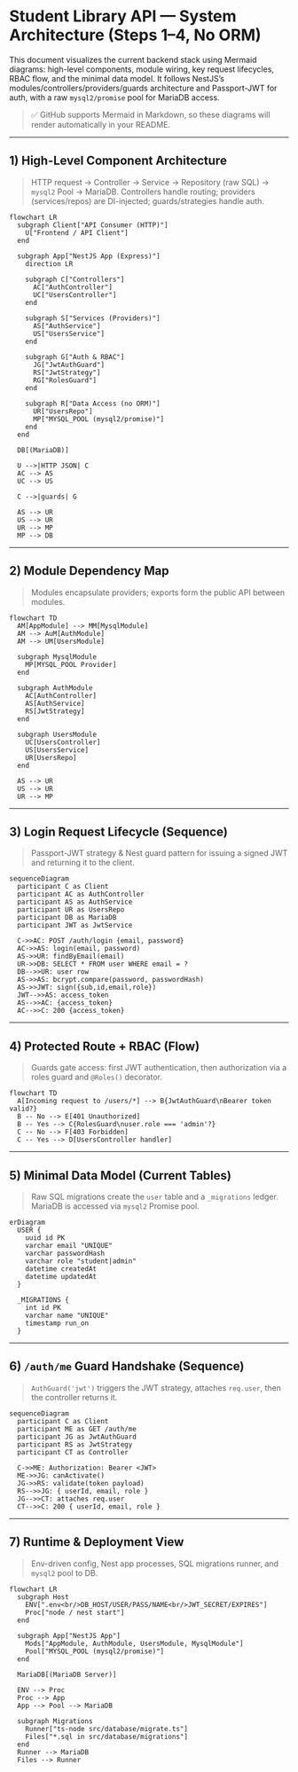 # Student Library API — System Architecture (Steps 1–4, No ORM)

This document visualizes the current backend stack using Mermaid diagrams: high-level components, module wiring, key request lifecycles, RBAC flow, and the minimal data model. It follows NestJS’s modules/controllers/providers/guards architecture and Passport-JWT for auth, with a raw `mysql2/promise` pool for MariaDB access.

> ✅ GitHub supports Mermaid in Markdown, so these diagrams will render automatically in your README.

---

## 1) High-Level Component Architecture

> HTTP request → Controller → Service → Repository (raw SQL) → `mysql2` Pool → MariaDB. Controllers handle routing; providers (services/repos) are DI-injected; guards/strategies handle auth.

```mermaid
flowchart LR
  subgraph Client["API Consumer (HTTP)"]
    U["Frontend / API Client"]
  end

  subgraph App["NestJS App (Express)"]
    direction LR

    subgraph C["Controllers"]
      AC["AuthController"]
      UC["UsersController"]
    end

    subgraph S["Services (Providers)"]
      AS["AuthService"]
      US["UsersService"]
    end

    subgraph G["Auth & RBAC"]
      JG["JwtAuthGuard"]
      RS["JwtStrategy"]
      RG["RolesGuard"]
    end

    subgraph R["Data Access (no ORM)"]
      UR["UsersRepo"]
      MP["MYSQL_POOL (mysql2/promise)"]
    end
  end

  DB[(MariaDB)]

  U -->|HTTP JSON| C
  AC --> AS
  UC --> US

  C -->|guards| G

  AS --> UR
  US --> UR
  UR --> MP
  MP --> DB
```

---

## 2) Module Dependency Map

> Modules encapsulate providers; exports form the public API between modules.

```mermaid
flowchart TD
  AM[AppModule] --> MM[MysqlModule]
  AM --> AuM[AuthModule]
  AM --> UM[UsersModule]

  subgraph MysqlModule
    MP[MYSQL_POOL Provider]
  end

  subgraph AuthModule
    AC[AuthController]
    AS[AuthService]
    RS[JwtStrategy]
  end

  subgraph UsersModule
    UC[UsersController]
    US[UsersService]
    UR[UsersRepo]
  end

  AS --> UR
  US --> UR
  UR --> MP
```

---

## 3) Login Request Lifecycle (Sequence)

> Passport-JWT strategy & Nest guard pattern for issuing a signed JWT and returning it to the client.

```mermaid
sequenceDiagram
  participant C as Client
  participant AC as AuthController
  participant AS as AuthService
  participant UR as UsersRepo
  participant DB as MariaDB
  participant JWT as JwtService

  C->>AC: POST /auth/login {email, password}
  AC->>AS: login(email, password)
  AS->>UR: findByEmail(email)
  UR->>DB: SELECT * FROM user WHERE email = ?
  DB-->>UR: user row
  AS->>AS: bcrypt.compare(password, passwordHash)
  AS->>JWT: sign({sub,id,email,role})
  JWT-->>AS: access_token
  AS-->>AC: {access_token}
  AC-->>C: 200 {access_token}
```

---

## 4) Protected Route + RBAC (Flow)

> Guards gate access: first JWT authentication, then authorization via a roles guard and `@Roles()` decorator.

```mermaid
flowchart TD
  A[Incoming request to /users/*] --> B{JwtAuthGuard\nBearer token valid?}
  B -- No --> E[401 Unauthorized]
  B -- Yes --> C{RolesGuard\nuser.role === 'admin'?}
  C -- No --> F[403 Forbidden]
  C -- Yes --> D[UsersController handler]
```

---

## 5) Minimal Data Model (Current Tables)

> Raw SQL migrations create the `user` table and a `_migrations` ledger. MariaDB is accessed via `mysql2` Promise pool.

```mermaid
erDiagram
  USER {
    uuid id PK
    varchar email "UNIQUE"
    varchar passwordHash
    varchar role "student|admin"
    datetime createdAt
    datetime updatedAt
  }

  _MIGRATIONS {
    int id PK
    varchar name "UNIQUE"
    timestamp run_on
  }
```

---

## 6) `/auth/me` Guard Handshake (Sequence)

> `AuthGuard('jwt')` triggers the JWT strategy, attaches `req.user`, then the controller returns it.

```mermaid
sequenceDiagram
  participant C as Client
  participant ME as GET /auth/me
  participant JG as JwtAuthGuard
  participant RS as JwtStrategy
  participant CT as Controller

  C->>ME: Authorization: Bearer <JWT>
  ME->>JG: canActivate()
  JG->>RS: validate(token payload)
  RS-->>JG: { userId, email, role }
  JG-->>CT: attaches req.user
  CT-->>C: 200 { userId, email, role }
```

---

## 7) Runtime & Deployment View

> Env-driven config, Nest app processes, SQL migrations runner, and `mysql2` pool to DB.

```mermaid
flowchart LR
  subgraph Host
    ENV[".env<br/>DB_HOST/USER/PASS/NAME<br/>JWT_SECRET/EXPIRES"]
    Proc["node / nest start"]
  end

  subgraph App["NestJS App"]
    Mods["AppModule, AuthModule, UsersModule, MysqlModule"]
    Pool["MYSQL_POOL (mysql2/promise)"]
  end

  MariaDB[(MariaDB Server)]

  ENV --> Proc
  Proc --> App
  App --> Pool --> MariaDB

  subgraph Migrations
    Runner["ts-node src/database/migrate.ts"]
    Files["*.sql in src/database/migrations"]
  end
  Runner --> MariaDB
  Files --> Runner
```
